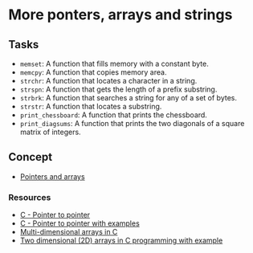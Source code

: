 # More ponters, arrays and strings

## Tasks

- `memset`: A function that fills memory with a constant byte.
- `memcpy`: A function that copies memory area.
- `strchr`: A function that locates a character in a string.
- `strspn`: A function that gets the length of a prefix substring.
- `strbrk`: A function that searches a string for any of a set of bytes.
- `strstr`: A function that locates a substring.
- `print_chessboard`: A function that prints the chessboard.
- `print_diagsums`: A function that prints the two diagonals of a square matrix of integers.

## Concept

- [Pointers and arrays](https://alx-intranet.hbtn.io/concepts/60)

### Resources

- [C - Pointer to pointer](https://www.tutorialspoint.com/cprogramming/c_pointer_to_pointer.htm)
- [C - Pointer to pointer with examples](https://beginnersbook.com/2014/01/c-pointer-to-pointer/)
- [Multi-dimensional arrays in C](https://www.tutorialspoint.com/cprogramming/c_multi_dimensional_arrays.htm)
- [Two dimensional (2D) arrays in C programming with example](https://beginnersbook.com/2014/01/2d-arrays-in-c-example/)
